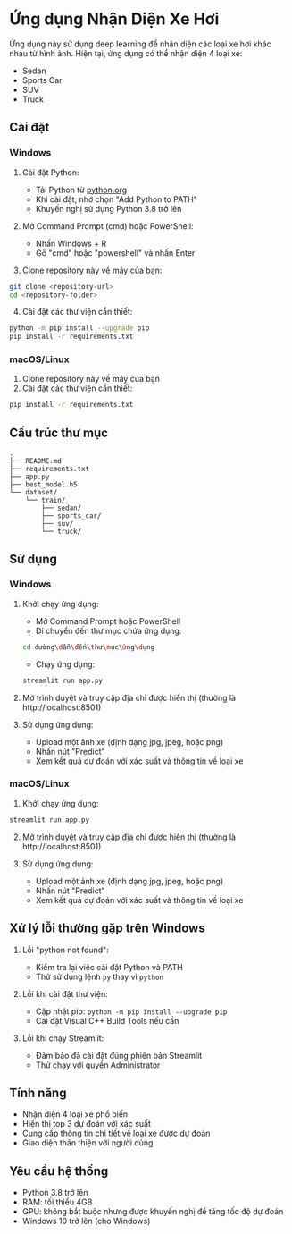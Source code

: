 # Ứng dụng Nhận Diện Xe Hơi

Ứng dụng này sử dụng deep learning để nhận diện các loại xe hơi khác nhau từ hình ảnh. Hiện tại, ứng dụng có thể nhận diện 4 loại xe:
- Sedan
- Sports Car
- SUV
- Truck

## Cài đặt

### Windows

1. Cài đặt Python:
   - Tải Python từ [python.org](https://www.python.org/downloads/)
   - Khi cài đặt, nhớ chọn "Add Python to PATH"
   - Khuyến nghị sử dụng Python 3.8 trở lên

2. Mở Command Prompt (cmd) hoặc PowerShell:
   - Nhấn Windows + R
   - Gõ "cmd" hoặc "powershell" và nhấn Enter

3. Clone repository này về máy của bạn:
```bash
git clone <repository-url>
cd <repository-folder>
```

4. Cài đặt các thư viện cần thiết:
```bash
python -m pip install --upgrade pip
pip install -r requirements.txt
```

### macOS/Linux

1. Clone repository này về máy của bạn
2. Cài đặt các thư viện cần thiết:
```bash
pip install -r requirements.txt
```

## Cấu trúc thư mục

```
.
├── README.md
├── requirements.txt
├── app.py
├── best_model.h5
└── dataset/
    └── train/
        ├── sedan/
        ├── sports_car/
        ├── suv/
        └── truck/
```

## Sử dụng

### Windows

1. Khởi chạy ứng dụng:
   - Mở Command Prompt hoặc PowerShell
   - Di chuyển đến thư mục chứa ứng dụng:
   ```bash
   cd đường\dẫn\đến\thư\mục\ứng\dụng
   ```
   - Chạy ứng dụng:
   ```bash
   streamlit run app.py
   ```

2. Mở trình duyệt và truy cập địa chỉ được hiển thị (thường là http://localhost:8501)

3. Sử dụng ứng dụng:
   - Upload một ảnh xe (định dạng jpg, jpeg, hoặc png)
   - Nhấn nút "Predict"
   - Xem kết quả dự đoán với xác suất và thông tin về loại xe

### macOS/Linux

1. Khởi chạy ứng dụng:
```bash
streamlit run app.py
```

2. Mở trình duyệt và truy cập địa chỉ được hiển thị (thường là http://localhost:8501)

3. Sử dụng ứng dụng:
   - Upload một ảnh xe (định dạng jpg, jpeg, hoặc png)
   - Nhấn nút "Predict"
   - Xem kết quả dự đoán với xác suất và thông tin về loại xe

## Xử lý lỗi thường gặp trên Windows

1. Lỗi "python not found":
   - Kiểm tra lại việc cài đặt Python và PATH
   - Thử sử dụng lệnh `py` thay vì `python`

2. Lỗi khi cài đặt thư viện:
   - Cập nhật pip: `python -m pip install --upgrade pip`
   - Cài đặt Visual C++ Build Tools nếu cần

3. Lỗi khi chạy Streamlit:
   - Đảm bảo đã cài đặt đúng phiên bản Streamlit
   - Thử chạy với quyền Administrator

## Tính năng

- Nhận diện 4 loại xe phổ biến
- Hiển thị top 3 dự đoán với xác suất
- Cung cấp thông tin chi tiết về loại xe được dự đoán
- Giao diện thân thiện với người dùng

## Yêu cầu hệ thống

- Python 3.8 trở lên
- RAM: tối thiểu 4GB
- GPU: không bắt buộc nhưng được khuyến nghị để tăng tốc độ dự đoán
- Windows 10 trở lên (cho Windows)
